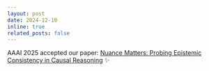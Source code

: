 ```yaml
---
layout: post
date: 2024-12-10
inline: true
related_posts: false
---
```


AAAI 2025 accepted our paper: [Nuance Matters: Probing Epistemic Consistency in Causal Reasoning](https://arxiv.org/abs/2409.00103) :sparkles:
